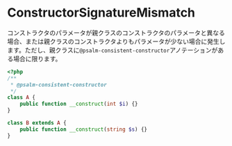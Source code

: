 # ConstructorSignatureMismatch
コンストラクタのパラメータが親クラスのコンストラクタのパラメータと異なる場合、または親クラスのコンストラクタよりもパラメータが少ない場合に発生します。ただし、親クラスに`@psalm-consistent-constructor`アノテーションがある場合に限ります。

```php
<?php
/** 
 * @psalm-consistent-constructor 
 */
class A {
    public function __construct(int $i) {}
}

class B extends A {
    public function __construct(string $s) {}
}
```
